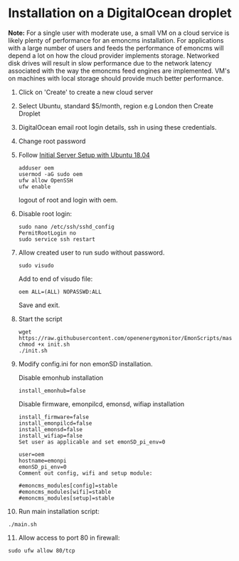 # Installation on a DigitalOcean droplet

**Note:** For a single user with moderate use, a small VM on a cloud service is likely plenty of performance for an emoncms installation. For applications with a large number of users and feeds the performance of emoncms will depend a lot on how the cloud provider implements storage. Networked disk drives will result in slow performance due to the network latency associated with the way the emoncms feed engines are implemented. VM's on machines with local storage should provide much better performance.

1. Click on 'Create' to create a new cloud server
2. Select Ubuntu, standard $5/month, region e.g London then Create Droplet
3. DigitalOcean email root login details, ssh in using these credentials.
4. Change root password
5. Follow [Initial Server Setup with Ubuntu 18.04](https://www.digitalocean.com/community/tutorials/initial-server-setup-with-ubuntu-18-04)

    ```shell
    adduser oem
    usermod -aG sudo oem
    ufw allow OpenSSH
    ufw enable
    ```

    logout of root and login with oem.

6. Disable root login:

    ```shell
    sudo nano /etc/ssh/sshd_config
    PermitRootLogin no
    sudo service ssh restart
    ```

7. Allow created user to run sudo without password.

    ```shell
    sudo visudo
    ```

    Add to end of visudo file:

    ```shell
    oem ALL=(ALL) NOPASSWD:ALL
    ```

    Save and exit.

8. Start the script

    ```shell
    wget https://raw.githubusercontent.com/openenergymonitor/EmonScripts/master/install/init.sh
    chmod +x init.sh
    ./init.sh
    ```

9. Modify config.ini for non emonSD installation.

    Disable emonhub installation

    ```shell
    install_emonhub=false
    ```

    Disable firmware, emonpilcd, emonsd, wifiap installation

    ```shell
    install_firmware=false
    install_emonpilcd=false
    install_emonsd=false
    install_wifiap=false
    Set user as applicable and set emonSD_pi_env=0
    ```

    ```shell
    user=oem
    hostname=emonpi
    emonSD_pi_env=0
    Comment out config, wifi and setup module:
    ```

    ```shell
    #emoncms_modules[config]=stable
    #emoncms_modules[wifi]=stable
    #emoncms_modules[setup]=stable
    ```

10. Run main installation script:

```shell
./main.sh
```

11. Allow access to port 80 in firewall:

```shell
sudo ufw allow 80/tcp
```
